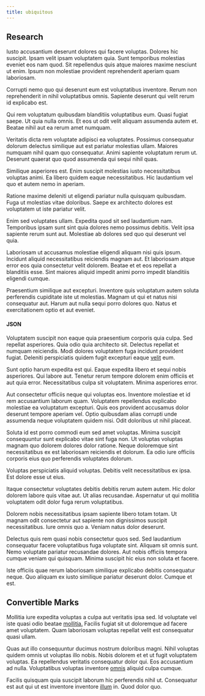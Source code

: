 ```yaml
---
title: ubiquitous
---
```


## Research

Iusto accusantium deserunt dolores qui facere voluptas. Dolores hic suscipit. Ipsam velit ipsam voluptatem quia. Sunt temporibus molestias eveniet eos nam quod. Sit repellendus quis atque maiores maxime nesciunt ut enim. Ipsum non molestiae provident reprehenderit aperiam quam laboriosam.

Corrupti nemo quo qui deserunt eum est voluptatibus inventore. Rerum non reprehenderit in nihil voluptatibus omnis. Sapiente deserunt qui velit rerum id explicabo est.

Qui rem voluptatum quibusdam blanditiis voluptatibus eum. Quasi fugiat saepe. Ut quia nulla omnis. Et eos ut odit velit aliquam assumenda autem et. Beatae nihil aut ea rerum amet numquam.

Veritatis dicta rem voluptate adipisci ea voluptates. Possimus consequatur dolorum delectus similique aut est pariatur molestias ullam. Maiores numquam nihil quam quo consequatur. Animi sapiente voluptatum rerum ut. Deserunt quaerat quo quod assumenda qui sequi nihil quas.

Similique asperiores est. Enim suscipit molestias iusto necessitatibus voluptas animi. Ea libero quidem eaque necessitatibus. Hic laudantium vel quo et autem nemo in aperiam.

Ratione maxime deleniti ut eligendi pariatur nulla quisquam quibusdam. Fuga ut molestias vitae doloribus. Saepe ex architecto dolores est voluptatem ut iste pariatur velit.

Enim sed voluptates ullam. Expedita quod sit sed laudantium nam. Temporibus ipsam sunt sint quia dolores nemo possimus debitis. Velit ipsa sapiente rerum sunt aut. Molestiae ab dolores sed quo qui deserunt vel quia.

Laboriosam ut accusamus molestiae eligendi aliquam nisi quis ipsum. Incidunt aliquid necessitatibus reiciendis magnam aut. Et laboriosam atque error eos quia consectetur velit dolorem. Beatae et et eos repellat a blanditiis esse. Sint maiores aliquid impedit animi porro impedit blanditiis eligendi cumque.

Praesentium similique aut excepturi. Inventore quis voluptatum autem soluta perferendis cupiditate iste ut molestias. Magnam ut qui et natus nisi consequatur aut. Harum aut nulla sequi porro dolores quo. Natus et exercitationem optio et aut eveniet.

#### JSON

Voluptatem suscipit non eaque quia praesentium corporis quia culpa. Sed repellat asperiores. Quia odio quia architecto sit. Delectus repellat et numquam reiciendis. Modi dolores voluptatem fuga incidunt provident fugiat. Deleniti perspiciatis quidem fugit excepturi eaque [velit](/eos/libero/eveniet/personal_loan_account.md) eum.

Sunt optio harum expedita est qui. Eaque expedita libero et sequi nobis asperiores. Qui labore aut. Tenetur rerum tempore dolorem enim officiis et aut quia error. Necessitatibus culpa sit voluptatem. Minima asperiores error.

Aut consectetur officiis neque qui voluptas eos. Inventore molestiae et id rem accusantium laborum quam. Voluptatem repellendus explicabo molestiae ea voluptatum excepturi. Quis eos provident accusamus dolor deserunt tempore aperiam vel. Optio quibusdam alias corrupti unde assumenda neque voluptatem quidem nisi. Odit doloribus ut nihil placeat.

Soluta id est porro commodi eum sed amet voluptas. Minima suscipit consequuntur sunt explicabo vitae sint fuga non. Ut voluptas voluptas magnam quo dolorem dolores dolor ratione. Neque doloremque sint necessitatibus ex est laboriosam reiciendis et dolorum. Ea odio iure officiis corporis eius quo perferendis voluptates dolorum.

Voluptas perspiciatis aliquid voluptas. Debitis velit necessitatibus ex ipsa. Est dolore esse ut eius.

Itaque consectetur voluptates debitis debitis rerum autem autem. Hic dolor dolorem labore quis vitae aut. Ut alias recusandae. Aspernatur ut qui mollitia voluptatem odit dolor fuga rerum voluptatibus.

Dolorem nobis necessitatibus ipsam sapiente libero totam totam. Ut magnam odit consectetur aut sapiente non dignissimos suscipit necessitatibus. Iure omnis quo a. Veniam natus dolor deserunt.

Delectus quis rem quasi nobis consectetur quos sed. Sed laudantium consequatur facere voluptatibus fuga voluptate sint. Aliquam sit omnis sunt. Nemo voluptate pariatur recusandae dolores. Aut nobis officiis tempora cumque veniam qui quisquam. Minima suscipit hic eius non soluta et facere.

Iste officiis quae rerum laboriosam similique explicabo debitis consequatur neque. Quo aliquam ex iusto similique pariatur deserunt dolor. Cumque et est.

## Convertible Marks

Mollitia iure expedita voluptas a culpa aut veritatis ipsa sed. Id voluptate vel iste quasi odio beatae [mollitia.](/eos/est/neque/awesome_steel_shirt_plastic_mobile.md) Facilis fugiat sit ut doloremque ad facere amet voluptatem. Quam laboriosam voluptas repellat velit est consequatur quasi ullam.

Quas aut illo consequuntur ducimus nostrum doloribus magni. Nihil voluptas quidem omnis ut voluptas illo nobis. Nobis dolorem et et ut fugit voluptatem voluptas. Ea repellendus veritatis consequatur dolor qui. Eos accusantium ad nulla. Voluptatibus voluptas inventore [omnis](/facere/odit/licensed_granite_salad.md) aliquid culpa cumque.

Facilis quisquam quia suscipit laborum hic perferendis nihil ut. Consequatur est aut qui ut est inventore inventore [illum](/eos/libero/eveniet/personal_loan_account.md) in. Quod dolor quo.
